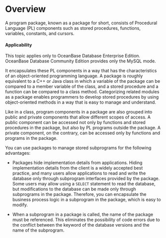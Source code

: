 Overview
=======================

A program package, known as a package for short, consists of Procedural Language (PL) components such as stored procedures, functions, variables, constants, and cursors.

  <main id="notice" >
    <h4>Applicability</h4>
    <p>This topic applies only to OceanBase Database Enterprise Edition. OceanBase Database Community Edition provides only the MySQL mode. </p>
  </main>

It encapsulates these PL components in a way that has the characteristics of an object-oriented programming language. A package is roughly equivalent to a C++ or Java class in which a variable of the package can be compared to a member variable of the class, and a stored procedure and a function can be compared to a class method. Categorizing related modules as a package enables programmers to develop stored procedures by using object-oriented methods in a way that is easy to manage and understand.

Like in a class, program components in a package are also grouped into public and private components that allow different scopes of access. A public component can be accessed not only by functions and stored procedures in the package, but also by PL programs outside the package. A private component, on the contrary, can be accessed only by functions and programs in the package.

You can use packages to manage stored subprograms for the following advantages:

* Packages hide implementation details from applications. Hiding implementation details from the client is a widely accepted best practice, and many users allow applications to read and write the database only through subprogram interfaces provided by the package. Some users may allow using a `SELECT` statement to read the database, but modifications to the database can be made only through subprograms in the package. Therefore, you can encapsulate the business process logic in a subprogram in the package, which is easy to modify.



* When a subprogram in a package is called, the name of the package must be referenced. This eliminates the possibility of code errors due to the conflict between the keyword of the database versions and the name of the subprogram.





